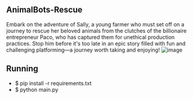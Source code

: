 
## AnimalBots-Rescue 
Embark on the adventure of Sally, a young farmer who must set off on a journey to rescue her beloved animals from the clutches of the billionaire entrepreneur Paco, who has captured them for unethical production practices. Stop him before it's too late in an epic story filled with fun and challenging platforming—a journey worth taking and enjoying!
![image](https://github.com/user-attachments/assets/12234eae-3916-4c2a-b489-c6f9c902fa85)

## Running

* $ pip install -r requirements.txt
* $ python main.py

